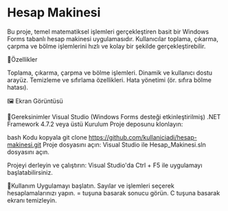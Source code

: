 # **Hesap Makinesi**

Bu proje, temel matematiksel işlemleri gerçekleştiren basit bir Windows Forms tabanlı hesap makinesi uygulamasıdır. Kullanıcılar toplama, çıkarma, çarpma ve bölme işlemlerini hızlı ve kolay bir şekilde gerçekleştirebilir.

🚀Özellikler

Toplama, çıkarma, çarpma ve bölme işlemleri.
Dinamik ve kullanıcı dostu arayüz.
Temizleme ve sıfırlama özellikleri.
Hata yönetimi (ör. sıfıra bölme hatası).

🖼 Ekran Görüntüsü



🔧Gereksinimler
Visual Studio (Windows Forms desteği etkinleştirilmiş)
.NET Framework 4.7.2 veya üstü
Kurulum
Proje deposunu klonlayın:

bash
Kodu kopyala
git clone https://github.com/kullaniciadi/hesap-makinesi.git
Proje dosyasını açın: Visual Studio ile Hesap_Makinesi.sln dosyasını açın.

Projeyi derleyin ve çalıştırın: Visual Studio'da Ctrl + F5 ile uygulamayı başlatabilirsiniz.


📱Kullanım
Uygulamayı başlatın.
Sayılar ve işlemleri seçerek hesaplamalarınızı yapın.
= tuşuna basarak sonucu görün.
C tuşuna basarak ekranı temizleyin.
